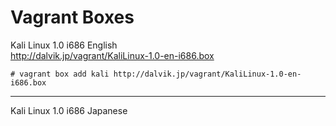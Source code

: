Vagrant Boxes
=============================


Kali Linux 1.0 i686 English  
http://dalvik.jp/vagrant/KaliLinux-1.0-en-i686.box

    # vagrant box add kali http://dalvik.jp/vagrant/KaliLinux-1.0-en-i686.box
    
---

Kali Linux 1.0 i686 Japanese
